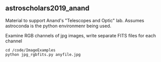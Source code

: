 ## astroscholars2019_anand
Material to support Anand's "Telescopes and Optic" lab.  Assumes astroconda is the python environmenr being used.

Examine RGB channels of jpg images, write separate FITS files for each channel

	cd /code/ImageExamples
	python jpg_rgbfits.py anyfile.jpg

